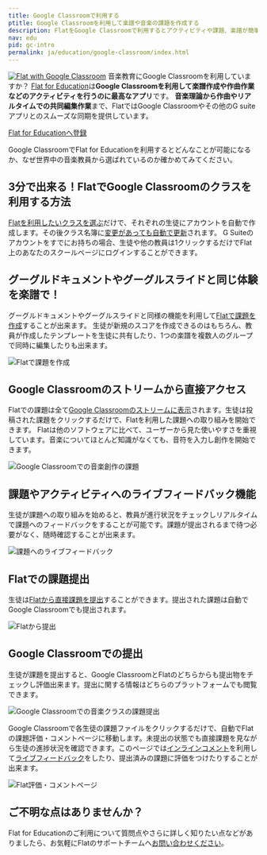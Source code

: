 ```yaml
---
title: Google Classroomで利用する
ptitle: Google Classroomを利用して楽譜や音楽の課題を作成する
description: FlatをGoogle Classroomで利用するとアクティビティや課題、楽譜が簡単に作成できます。音楽理論から作曲や共同楽譜編集まで可能になります。FlatはGoogle Classroomと同期できるものの中でも最高のプラットフォームです。
nav: edu
pid: gc-intro
permalink: ja/education/google-classroom/index.html
---
```


<a class="fll" href="https://flat.io/edu/signup?ref=help-gc&gclassroom=true"><img src="https://flat.io/img/logo-classroom-square-shadow.svg" alt="Flat with Google Classroom" style="border:0"></a>
音楽教育にGoogle Classroomを利用していますか？
[Flat for Education](https://flat.io/ja/edu)は**Google Classroomを利用して楽譜作成や作曲作業などのアクティビティを行うのに最高なアプリ**です。
**音楽理論から作曲やリアルタイムでの共同編集作業**まで、FlatではGoogle Classroomやその他のG suiteアプリとのスムーズな同期を提供しています。

<div class="btn-cta-wrapper"><a href="https://flat.io/edu/signup?ref=help-gc&gclassroom=true" class="btn-cta-site">Flat for Educationへ登録</a></div>

Google ClassroomでFlat for Educationを利用するとどんなことが可能になるか、なぜ世界中の音楽教員から選ばれているのか確かめてみてください。

## 3分で出来る！FlatでGoogle Classroomのクラスを利用する方法

[Flatを利用したいクラスを選ぶ](/help/en/education/google-classroom/setup-course.html)だけで、それぞれの生徒にアカウントを自動で作成します。その後クラス名簿に[変更があっても自動で更新](/help/en/education/google-classroom/faq.html#what-is-the--instant-roster-update)されます。
G Suiteのアカウントをすでにお持ちの場合、生徒や他の教員は1クリックするだけでFlat上のあなたのスクールページにログインすることができます。
<br>


## グーグルドキュメントやグーグルスライドと同じ体験を楽譜で！

グーグルドキュメントやグーグルスライドと同様の機能を利用して[Flatで課題を作成](/help/en/education/google-classroom/create-music-notation-assignment.html)することが出来ます。
生徒が新規のスコアを作成できるのはもちろん、教員が作成したテンプレートを生徒に共有したり、1つの楽譜を複数人のグループで同時に編集したりも出来ます。

![Flatで課題を作成](/help/assets/img/edu-ja/class-new-assignment-pick-type.png)
<br>


## Google Classroomのストリームから直接アクセス

Flatでの課題は全て[Google Classroomのストリームに表示](/help/en/education/google-classroom/student-experience.html)されます。生徒は投稿された課題をクリックするだけで、Flatを利用した課題への取り組みを開始できます。
Flatは他のソフトウェアに比べて、ユーザーから見た使いやすさを重視しています。音楽についてほとんど知識がなくても、音符を入力し創作を開始できます。

![Google Classroomでの音楽創作の課題](/help/assets/img/edu-ja/gc-stream-student.png)
<br>


## 課題やアクティビティへのライブフィードバック機能

生徒が課題への取り組みを始めると、教員が進行状況をチェックしリアルタイムで課題へのフィードバックをすることが可能です。課題が提出されるまで待つ必要がなく、随時確認することが出来ます。

![課題へのライブフィードバック](/help/assets/img/edu-ja/editor-inline-comment.png)
<br>


## Flatでの課題提出

生徒は[Flatから直接課題を提出](/help/en/education/google-classroom/student-experience.html#turn-in)することができます。提出された課題は自動でGoogle Classroomでも提出されます。

![Flatから提出](/help/assets/img/edu-ja/editor-student-turnin-button.png)
<br>


## Google Classroomでの提出

生徒が課題を提出すると、Google ClassroomとFlatのどちらからも提出物をチェックし評価出来ます。提出に関する情報はどちらのプラットフォームでも閲覧できます。

![Google Classroomでの音楽クラスの課題提出](/help/assets/img/edu-ja/gc-assignment-done.png)

Google Classroomで各生徒の課題ファイルをクリックするだけで、自動でFlatの課題評価・コメントページに移動します。未提出の状態でも直接課題を見ながら生徒の進捗状況を確認できます。このページでは[インラインコメント](/help/en/music-notation-software/inline-comments.html)を利用して[ライブフィードバック](#live-feedback-during-the-activity)をしたり、提出済みの課題に評価をつけたりすることが出来ます。

![Flat評価・コメントページ](/help/assets/img/edu-ja/assignment-review-inline-comment.png)
<br>


## ご不明な点はありませんか？

Flat for Educationのご利用について質問点やさらに詳しく知りたい点などがありましたら、お気軽にFlatのサポートチームへ[お問い合わせください](/help/support)。
